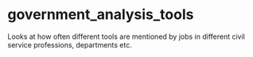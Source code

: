 # government_analysis_tools
Looks at how often different tools are mentioned by jobs in different civil service professions, departments etc.
